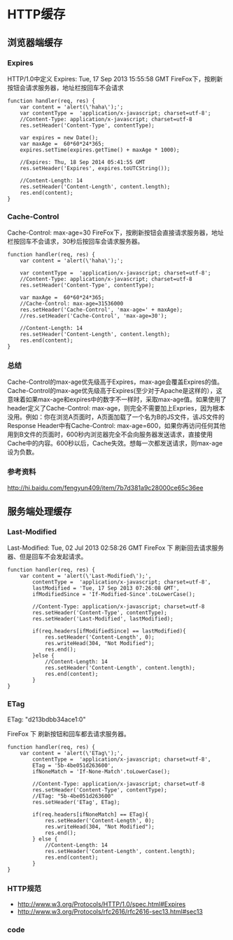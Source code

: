 # HTTP缓存
## 浏览器端缓存
### Expires
HTTP/1.0中定义
Expires: Tue, 17 Sep 2013 15:55:58 GMT
FireFox下，按刷新按钮会请求服务器，地址栏按回车不会请求
	
	function handler(req, res) {
		var content = 'alert(\'haha\');';
		var contentType =  'application/x-javascript; charset=utf-8';
		//Content-Type: application/x-javascript; charset=utf-8
		res.setHeader('Content-Type', contentType);
	
		var expires = new Date();
		var maxAge =  60*60*24*365;
		expires.setTime(expires.getTime() + maxAge * 1000);
	
		//Expires: Thu, 18 Sep 2014 05:41:55 GMT
		res.setHeader('Expires', expires.toUTCString());
	
		//Content-Length: 14
		res.setHeader('Content-Length', content.length);
		res.end(content);	
	}
### Cache-Control
Cache-Control: max-age=30
FireFox下，按刷新按钮会直接请求服务器，地址栏按回车不会请求，30秒后按回车会请求服务器。

	function handler(req, res) {
		var content = 'alert(\'haha\');';
	
		var contentType =  'application/x-javascript; charset=utf-8';
		//Content-Type: application/x-javascript; charset=utf-8
		res.setHeader('Content-Type', contentType);
	
		var maxAge =  60*60*24*365;
		//Cache-Control: max-age=31536000
		res.setHeader('Cache-Control', 'max-age=' + maxAge);
		//res.setHeader('Cache-Control', 'max-age=30');
	
		//Content-Length: 14
		res.setHeader('Content-Length', content.length);
		res.end(content);
	}


### 总结
Cache-Control的max-age优先级高于Expires，max-age会覆盖Expires的值。
Cache-Control的max-age优先级高于Expires(至少对于Apache是这样的），这意味着如果max-age和expires中的数字不一样时，采取max-age值。如果使用了header定义了Cache-Control: max-age，则完全不需要加上Expries，因为根本没用。例如：你在浏览A页面时，A页面加载了一个名为B的JS文件，该JS文件的Response Header中有Cache-Control: max-age=600，如果你再访问任何其他用到B文件的页面时，600秒内浏览器完全不会向服务器发送请求，直接使用Cache中的内容。600秒以后，Cache失效。想每一次都发送请求，则max-age设为负数。

### 参考资料
<http://hi.baidu.com/fengyun409/item/7b7d381a9c28000ce65c36ee>


## 服务端处理缓存
### Last-Modified
Last-Modified: Tue, 02 Jul 2013 02:58:26 GMT
FireFox 下 刷新回去请求服务器、但是回车不会发起请求。

	function handler(req, res) {
		var content = 'alert(\'Last-Modified\');',
			contentType =  'application/x-javascript; charset=utf-8',
			lastModified = 'Tue, 17 Sep 2013 07:26:08 GMT',
			ifModifiedSince = 'If-Modified-Since'.toLowerCase();
		
			//Content-Type: application/x-javascript; charset=utf-8
			res.setHeader('Content-Type', contentType);
			res.setHeader('Last-Modified', lastModified);
	
			if(req.headers[ifModifiedSince] == lastModified){
				res.setHeader('Content-Length', 0);
				res.writeHead(304, "Not Modified");
				res.end();
			}else {
				//Content-Length: 14
				res.setHeader('Content-Length', content.length);
				res.end(content);
			}
	}
	
### ETag
ETag: "d213bdbb34ace1:0"

FireFox 下 刷新按钮和回车都去请求服务器。

	function handler(req, res) {
		var content = 'alert(\'ETag\');',
			contentType =  'application/x-javascript; charset=utf-8',
			ETag = '5b-4be051d263600',
			ifNoneMatch = 'If-None-Match'.toLowerCase();
		
			//Content-Type: application/x-javascript; charset=utf-8
			res.setHeader('Content-Type', contentType);
			//ETag: "5b-4be051d263600"
			res.setHeader('ETag', ETag);
	
			if(req.headers[ifNoneMatch] == ETag){
				res.setHeader('Content-Length', 0);
				res.writeHead(304, "Not Modified");
				res.end();
			} else {
				//Content-Length: 14
				res.setHeader('Content-Length', content.length);
				res.end(content);
			}
	}

### HTTP规范
- <http://www.w3.org/Protocols/HTTP/1.0/spec.html#Expires>
- <http://www.w3.org/Protocols/rfc2616/rfc2616-sec13.html#sec13>

### code
	



